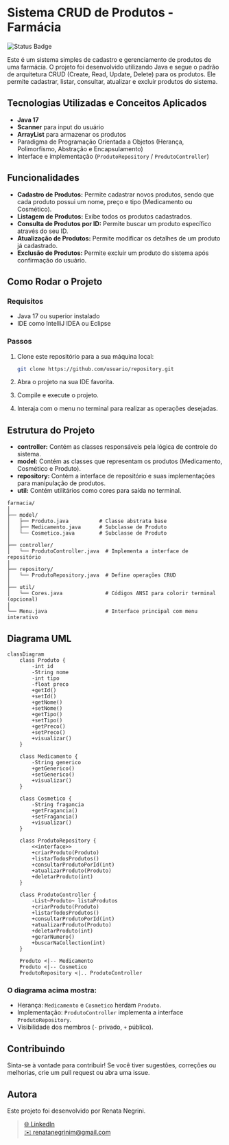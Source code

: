 # Sistema CRUD de Produtos - Farmácia

![Status Badge](https://img.shields.io/badge/Status-Completo-green)

Este é um sistema simples de cadastro e gerenciamento de produtos de uma farmácia. O projeto foi desenvolvido utilizando Java e segue o padrão de arquitetura CRUD (Create, Read, Update, Delete) para os produtos. Ele permite cadastrar, listar, consultar, atualizar e excluir produtos do sistema.

## Tecnologias Utilizadas e Conceitos Aplicados

- **Java 17**
- **Scanner** para input do usuário
- **ArrayList** para armazenar os produtos
- Paradigma de Programação Orientada a Objetos (Herança, Polimorfismo, Abstração e Encapsulamento)
- Interface e implementação (`ProdutoRepository` / `ProdutoController`)


## Funcionalidades

- **Cadastro de Produtos:** Permite cadastrar novos produtos, sendo que cada produto possui um nome, preço e tipo (Medicamento ou Cosmético).
- **Listagem de Produtos:** Exibe todos os produtos cadastrados.
- **Consulta de Produtos por ID:** Permite buscar um produto específico através do seu ID.
- **Atualização de Produtos:** Permite modificar os detalhes de um produto já cadastrado.
- **Exclusão de Produtos:** Permite excluir um produto do sistema após confirmação do usuário.

## Como Rodar o Projeto

### Requisitos

- Java 17 ou superior instalado
- IDE como IntelliJ IDEA ou Eclipse

### Passos

1. Clone este repositório para a sua máquina local:
    ```bash
    git clone https://github.com/usuario/repository.git
    ```

2. Abra o projeto na sua IDE favorita.

3. Compile e execute o projeto.

4. Interaja com o menu no terminal para realizar as operações desejadas.

## Estrutura do Projeto

- **controller:** Contém as classes responsáveis pela lógica de controle do sistema.
- **model:** Contém as classes que representam os produtos (Medicamento, Cosmético e Produto).
- **repository:** Contém a interface de repositório e suas implementações para manipulação de produtos.
- **util:** Contém utilitários como cores para saída no terminal.

```
farmacia/
│
├── model/
│   ├── Produto.java          # Classe abstrata base
│   ├── Medicamento.java      # Subclasse de Produto
│   └── Cosmetico.java        # Subclasse de Produto
│
├── controller/
│   └── ProdutoController.java  # Implementa a interface de repositório
│
├── repository/
│   └── ProdutoRepository.java  # Define operações CRUD
│
├── util/
│   └── Cores.java              # Códigos ANSI para colorir terminal (opcional)
│
└── Menu.java                   # Interface principal com menu interativo
```

## Diagrama UML 

```mermaid
classDiagram
    class Produto {
        -int id
        -String nome
        -int tipo
        -float preco
        +getId()
        +setId()
        +getNome()
        +setNome()
        +getTipo()
        +setTipo()
        +getPreco()
        +setPreco()
        +visualizar()
    }

    class Medicamento {
        -String generico
        +getGenerico()
        +setGenerico()
        +visualizar()
    }

    class Cosmetico {
        -String fragancia
        +getFragancia()
        +setFragancia()
        +visualizar()
    }

    class ProdutoRepository {
        <<interface>>
        +criarProduto(Produto)
        +listarTodosProdutos()
        +consultarProdutoPorId(int)
        +atualizarProduto(Produto)
        +deletarProduto(int)
    }

    class ProdutoController {
        -List~Produto~ listaProdutos
        +criarProduto(Produto)
        +listarTodosProdutos()
        +consultarProdutoPorId(int)
        +atualizarProduto(Produto)
        +deletarProduto(int)
        +gerarNumero()
        +buscarNaCollection(int)
    }

    Produto <|-- Medicamento
    Produto <|-- Cosmetico
    ProdutoRepository <|.. ProdutoController
```
### O diagrama acima mostra:
- Herança: `Medicamento` e `Cosmetico` herdam `Produto`.
- Implementação: `ProdutoController` implementa a interface `ProdutoRepository`.
- Visibilidade dos membros (`-` privado, `+` público).


## Contribuindo

Sinta-se à vontade para contribuir! Se você tiver sugestões, correções ou melhorias, crie um pull request ou abra uma issue.

## Autora

Este projeto foi desenvolvido por Renata Negrini.
> [🌐 LinkedIn](https://www.linkedin.com/in/rmln/) </br>
> [✉️ renatanegrinim@gmail.com](mailto:renatanegrinim@gmail.com)